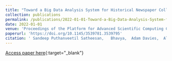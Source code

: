 ```yaml
---
title: "Toward a Big Data Analysis System for Historical Newspaper Collections Research"
collection: publications
permalink: /publications/2022-01-01-Toward-a-Big-Data-Analysis-System-for-Historical-Newspaper-Collections-Research
date: 2022-01-01
venue: 'Proceedings of the Platform for Advanced Scientific Computing Conference'
paperurl: 'https://doi.org/10.1145/3539781.3539795'
citation: ' Sandeep Puthanveetil Satheesan,   Bhavya,  Adam Davies,  Alan B. Craig,  Yu Zhang,  ChengXiang Zhai, &quot;Toward a Big Data Analysis System for Historical Newspaper Collections Research.&quot; Proceedings of the Platform for Advanced Scientific Computing Conference, 2022.'
---
```

[Access paper here](https://doi.org/10.1145/3539781.3539795){:target="_blank"}

